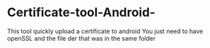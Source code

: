 # Certificate-tool-Android-
This tool quickly upload a certificate to android
You just need to have openSSL and the file der that was in the same folder
